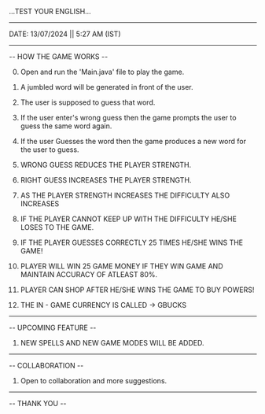 ...TEST YOUR ENGLISH...

___________________________________
DATE: 13/07/2024  ||  5:27 AM (IST)
___________________________________

-- HOW THE GAME WORKS --


0) Open and run the 'Main.java' file to play the game.

1) A jumbled word will be generated in front of the user.

2) The user is supposed to guess that word.

3) If the user enter's wrong guess then the game prompts the user to guess the same word again.

4) If the user Guesses the word then the game produces a new word for the user to guess.

5) WRONG GUESS REDUCES THE PLAYER STRENGTH.

6) RIGHT GUESS INCREASES THE PLAYER STRENGTH. 

7) AS THE PLAYER STRENGTH INCREASES THE DIFFICULTY ALSO INCREASES

8) IF THE PLAYER CANNOT KEEP UP WITH THE DIFFICULTY HE/SHE LOSES TO THE GAME.

9) IF THE PLAYER GUESSES CORRECTLY 25 TIMES HE/SHE WINS THE GAME!

10) PLAYER WILL WIN 25 GAME MONEY IF THEY WIN GAME AND MAINTAIN ACCURACY OF ATLEAST 80%.

11) PLAYER CAN SHOP AFTER HE/SHE WINS THE GAME TO BUY POWERS!

12) THE IN - GAME CURRENCY IS CALLED -> GBUCKS

_______________________
-- UPCOMING FEATURE --

1) NEW SPELLS AND NEW GAME MODES WILL BE ADDED.
   
_______________________
-- COLLABORATION --


1) Open to collaboration and more suggestions.
   
_______________________
-- THANK YOU --

